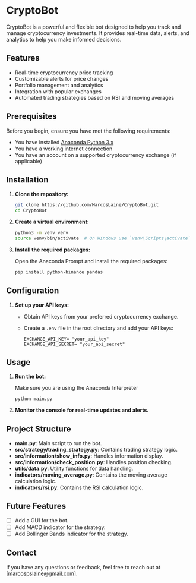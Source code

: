 # CryptoBot

CryptoBot is a powerful and flexible bot designed to help you track and manage cryptocurrency investments. It provides real-time data, alerts, and analytics to help you make informed decisions.

## Features

- Real-time cryptocurrency price tracking
- Customizable alerts for price changes
- Portfolio management and analytics
- Integration with popular exchanges
- Automated trading strategies based on RSI and moving averages

## Prerequisites

Before you begin, ensure you have met the following requirements:

- You have installed [Anaconda Python 3.x](https://www.anaconda.com/download/success)
- You have a working internet connection
- You have an account on a supported cryptocurrency exchange (if applicable)

## Installation

1. **Clone the repository:**

   ```bash
   git clone https://github.com/MarcosLaine/CryptoBot.git
   cd CryptoBot
   ```

2. **Create a virtual environment:**

   ```bash
   python3 -m venv venv
   source venv/bin/activate  # On Windows use `venv\Scripts\activate`
   ```

3. **Install the required packages:**

   Open the Anaconda Prompt and install the required packages:

   ```bash
   pip install python-binance pandas
   ```

## Configuration

1. **Set up your API keys:**

   - Obtain API keys from your preferred cryptocurrency exchange.
   - Create a `.env` file in the root directory and add your API keys:

     ```plaintext
     EXCHANGE_API_KEY= "your_api_key"
     EXCHANGE_API_SECRET= "your_api_secret"
     ```

## Usage

1. **Run the bot:**

   Make sure you are using the Anaconda Interpreter

   ```bash
   python main.py
   ```

2. **Monitor the console for real-time updates and alerts.**

## Project Structure

- **main.py**: Main script to run the bot.
- **src/strategy/trading_strategy.py**: Contains trading strategy logic.
- **src/information/show_info.py**: Handles information display.
- **src/information/check_position.py**: Handles position checking.
- **utils/data.py**: Utility functions for data handling.
- **indicators/moving_average.py**: Contains the moving average calculation logic.
- **indicators/rsi.py**: Contains the RSI calculation logic.


## Future Features

- [ ] Add a GUI for the bot.
- [ ] Add MACD indicator for the strategy.
- [ ] Add Bollinger Bands indicator for the strategy.

## Contact

If you have any questions or feedback, feel free to reach out at [marcospslaine@gmail.com].